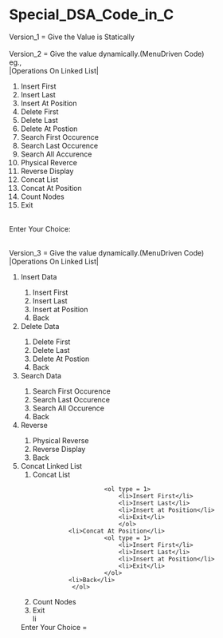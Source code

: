 # Special_DSA_Code_in_C
Version_1 = Give the Value is Statically
<br><br>
Version_2 = Give the value dynamically.(MenuDriven Code)
<br>eg.,<br>
|Operations On Linked List|<br>
<list>
<ol>
 <li>Insert First</li>
 <li>Insert Last</li>
 <li>Insert At Position</li>
 <li>Delete First</li>
 <li>Delete Last</li>
 <li>Delete At Postion</li>
 <li>Search First Occurence</li>
 <li>Search Last Occurence</li>
 <li>Search All Accurence</li>
 <li>Physical Reverce</li>
 <li>Reverse Display</li>
 <li>Concat List</li>
 <li>Concat At Position</li>
 <li>Count Nodes</li>
 <li>Exit</li>
 </ol>
 </list><br>
Enter Your Choice:
 
<br>
<br>

Version_3 = Give the value dynamically.(MenuDriven Code)
<br>
|Operations On Linked List|<br>
<list>
<ol>
<li>Insert Data</li>
             <ol type=1>
              <li>Insert First</li>
              <li>Insert Last</li>
              <li>Insert at Position</li>
              <li>Back</li>
             </ol>
              
<li>Delete Data</li>
             <ol type=1>
               <li>Delete First</li>
               <li>Delete Last</li>
               <li>Delete At Postion</li>
               <li>Back</li>
             </ol>
             
              
<li>Search Data</li>
            <ol type = 1>
              <li>Search First Occurence</li>
              <li>Search Last Occurence</li>
              <li>Search All Occurence</li>
              <li>Back</li>
            </ol>
            
<li>Reverse</li>
            <ol type = 1>
              <li>Physical Reverse</li>
              <li>Reverse Display</li>
              <li>Back</li>
            </ol>

            
<li>Concat Linked List<br>
             <ol>
              <li>Concat List</li>
                      
                        <ol type = 1>
                            <li>Insert First</li>
                            <li>Insert Last</li>
                            <li>Insert at Position</li>
                            <li>Exit</li>
                            </ol>
              <li>Concat At Position</li>
                        <ol type = 1>
                            <li>Insert First</li>
                            <li>Insert Last</li>
                            <li>Insert at Position</li>
                            <li>Exit</li>
                        </ol>
              <li>Back</li>
               </ol>
<li>Count Nodes</li>
<li>Exit</li>li
</ol>
Enter Your Choice =
<br>

